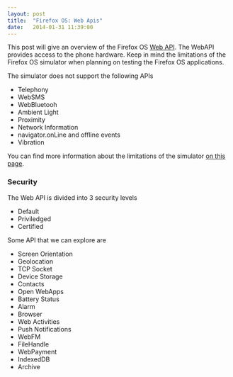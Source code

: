 ```yaml
---
layout: post
title:  "Firefox OS: Web Apis"
date:   2014-01-31 11:39:00
---
```


This post will give an overview of the Firefox OS [Web API](https://wiki.mozilla.org/WebAPI). The WebAPI provides access to the phone hardware. Keep in mind the limitations of the Firefox OS simulator when planning on testing the Firefox OS applications.

The simulator does not support the following APIs

* Telephony
* WebSMS
* WebBluetooh
* Ambient Light
* Proximity
* Network Information
* navigator.onLine and offline events
* Vibration

You can find more information about the limitations of the simulator [on this page](https://developer.mozilla.org/en-US/docs/Tools/Firefox_OS_Simulator#Unsupported_APIs).

### Security

The Web API is divided into 3 security levels

* Default 
* Priviledged
* Certified

Some API that we can explore are

* Screen Orientation
* Geolocation 
* TCP Socket 
* Device Storage 
* Contacts 
* Open WebApps
* Battery Status 
* Alarm 
* Browser
* Web Activities
* Push Notifications
* WebFM
* FileHandle
* WebPayment
* IndexedDB
* Archive



